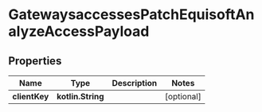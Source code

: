 
# GatewaysaccessesPatchEquisoftAnalyzeAccessPayload

## Properties
Name | Type | Description | Notes
------------ | ------------- | ------------- | -------------
**clientKey** | **kotlin.String** |  |  [optional]



